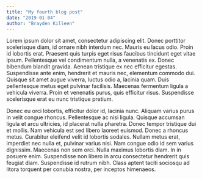 ```yaml
---
title: "My fourth blog post"
date: "2019-01-04"
author: "Brayden Killeen"
---
```


Lorem ipsum dolor sit amet, consectetur adipiscing elit. Donec porttitor scelerisque diam, id ornare nibh interdum nec. Mauris eu lacus odio. Proin id lobortis erat. Praesent quis turpis eget risus faucibus tincidunt eget vitae ipsum. Pellentesque vel condimentum nulla, a venenatis ex. Donec bibendum blandit gravida. Aenean tristique ex nec efficitur egestas. Suspendisse ante enim, hendrerit et mauris nec, elementum commodo dui. Quisque sit amet augue viverra, luctus odio a, lacinia quam. Duis pellentesque metus eget pulvinar facilisis. Maecenas fermentum ligula a vehicula viverra. Proin et venenatis purus, quis efficitur risus. Suspendisse scelerisque erat eu nunc tristique pretium.

Donec eu orci lobortis, efficitur dolor id, lacinia nunc. Aliquam varius purus in velit congue rhoncus. Pellentesque ac nisi ligula. Quisque accumsan ligula et arcu ultricies, id placerat nulla pharetra. Donec tempor tristique dui et mollis. Nam vehicula est sed libero laoreet euismod. Donec a rhoncus metus. Curabitur eleifend velit id lobortis sodales. Nullam metus erat, imperdiet nec nulla et, pulvinar varius nisi. Nam congue odio id sem varius dignissim. Maecenas non sem orci. Nulla maximus lobortis diam. In in posuere enim. Suspendisse non libero in arcu consectetur hendrerit quis feugiat diam. Suspendisse id rutrum nibh. Class aptent taciti sociosqu ad litora torquent per conubia nostra, per inceptos himenaeos.